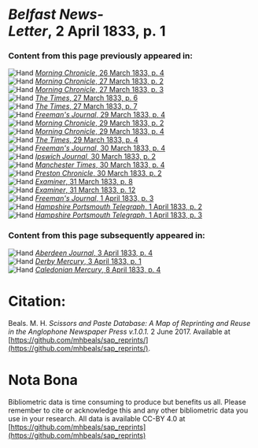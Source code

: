 # *Belfast News-Letter*, 2 April 1833, p. 1  
  
### Content from this page previously appeared in:  
![Hand](http://scissorsandpaste.net/wp-content/uploads/2017/06/smallhandpointer.png) [*Morning Chronicle*, 26 March 1833, p. 4](https://mhbeals.github.io/sap_html/Morning-Chronicle/Morning-Chronicle-26-March-1833-p-4)  
![Hand](http://scissorsandpaste.net/wp-content/uploads/2017/06/smallhandpointer.png) [*Morning Chronicle*, 27 March 1833, p. 2](https://mhbeals.github.io/sap_html/Morning-Chronicle/Morning-Chronicle-27-March-1833-p-2)  
![Hand](http://scissorsandpaste.net/wp-content/uploads/2017/06/smallhandpointer.png) [*Morning Chronicle*, 27 March 1833, p. 3](https://mhbeals.github.io/sap_html/Morning-Chronicle/Morning-Chronicle-27-March-1833-p-3)  
![Hand](http://scissorsandpaste.net/wp-content/uploads/2017/06/smallhandpointer.png) [*The Times*, 27 March 1833, p. 6](https://mhbeals.github.io/sap_html/The-Times/The-Times-27-March-1833-p-6)  
![Hand](http://scissorsandpaste.net/wp-content/uploads/2017/06/smallhandpointer.png) [*The Times*, 27 March 1833, p. 7](https://mhbeals.github.io/sap_html/The-Times/The-Times-27-March-1833-p-7)  
![Hand](http://scissorsandpaste.net/wp-content/uploads/2017/06/smallhandpointer.png) [*Freeman's Journal*, 29 March 1833, p. 4](https://mhbeals.github.io/sap_html/Freeman's-Journal/Freeman's-Journal-29-March-1833-p-4)  
![Hand](http://scissorsandpaste.net/wp-content/uploads/2017/06/smallhandpointer.png) [*Morning Chronicle*, 29 March 1833, p. 2](https://mhbeals.github.io/sap_html/Morning-Chronicle/Morning-Chronicle-29-March-1833-p-2)  
![Hand](http://scissorsandpaste.net/wp-content/uploads/2017/06/smallhandpointer.png) [*Morning Chronicle*, 29 March 1833, p. 4](https://mhbeals.github.io/sap_html/Morning-Chronicle/Morning-Chronicle-29-March-1833-p-4)  
![Hand](http://scissorsandpaste.net/wp-content/uploads/2017/06/smallhandpointer.png) [*The Times*, 29 March 1833, p. 4](https://mhbeals.github.io/sap_html/The-Times/The-Times-29-March-1833-p-4)  
![Hand](http://scissorsandpaste.net/wp-content/uploads/2017/06/smallhandpointer.png) [*Freeman's Journal*, 30 March 1833, p. 4](https://mhbeals.github.io/sap_html/Freeman's-Journal/Freeman's-Journal-30-March-1833-p-4)  
![Hand](http://scissorsandpaste.net/wp-content/uploads/2017/06/smallhandpointer.png) [*Ipswich Journal*, 30 March 1833, p. 2](https://mhbeals.github.io/sap_html/Ipswich-Journal/Ipswich-Journal-30-March-1833-p-2)  
![Hand](http://scissorsandpaste.net/wp-content/uploads/2017/06/smallhandpointer.png) [*Manchester Times*, 30 March 1833, p. 4](https://mhbeals.github.io/sap_html/Manchester-Times/Manchester-Times-30-March-1833-p-4)  
![Hand](http://scissorsandpaste.net/wp-content/uploads/2017/06/smallhandpointer.png) [*Preston Chronicle*, 30 March 1833, p. 2](https://mhbeals.github.io/sap_html/Preston-Chronicle/Preston-Chronicle-30-March-1833-p-2)  
![Hand](http://scissorsandpaste.net/wp-content/uploads/2017/06/smallhandpointer.png) [*Examiner*, 31 March 1833, p. 8](https://mhbeals.github.io/sap_html/Examiner/Examiner-31-March-1833-p-8)  
![Hand](http://scissorsandpaste.net/wp-content/uploads/2017/06/smallhandpointer.png) [*Examiner*, 31 March 1833, p. 12](https://mhbeals.github.io/sap_html/Examiner/Examiner-31-March-1833-p-12)  
![Hand](http://scissorsandpaste.net/wp-content/uploads/2017/06/smallhandpointer.png) [*Freeman's Journal*, 1 April 1833, p. 3](https://mhbeals.github.io/sap_html/Freeman's-Journal/Freeman's-Journal-1-April-1833-p-3)  
![Hand](http://scissorsandpaste.net/wp-content/uploads/2017/06/smallhandpointer.png) [*Hampshire Portsmouth Telegraph*, 1 April 1833, p. 2](https://mhbeals.github.io/sap_html/Hampshire-Portsmouth-Telegraph/Hampshire-Portsmouth-Telegraph-1-April-1833-p-2)  
![Hand](http://scissorsandpaste.net/wp-content/uploads/2017/06/smallhandpointer.png) [*Hampshire Portsmouth Telegraph*, 1 April 1833, p. 3](https://mhbeals.github.io/sap_html/Hampshire-Portsmouth-Telegraph/Hampshire-Portsmouth-Telegraph-1-April-1833-p-3)  
  
### Content from this page subsequently appeared in:  
![Hand](http://scissorsandpaste.net/wp-content/uploads/2017/06/smallhandpointer.png) [*Aberdeen Journal*, 3 April 1833, p. 4](https://mhbeals.github.io/sap_html/Aberdeen-Journal/Aberdeen-Journal-3-April-1833-p-4)  
![Hand](http://scissorsandpaste.net/wp-content/uploads/2017/06/smallhandpointer.png) [*Derby Mercury*, 3 April 1833, p. 1](https://mhbeals.github.io/sap_html/Derby-Mercury/Derby-Mercury-3-April-1833-p-1)  
![Hand](http://scissorsandpaste.net/wp-content/uploads/2017/06/smallhandpointer.png) [*Caledonian Mercury*, 8 April 1833, p. 4](https://mhbeals.github.io/sap_html/Caledonian-Mercury/Caledonian-Mercury-8-April-1833-p-4)  


# Citation: 

Beals. M. H. *Scissors and Paste Database: A Map of Reprinting and Reuse in the Anglophone Newspaper Press v.1.0.1.* 2 June 2017. Available at [https://github.com/mhbeals/sap_reprints/](https://github.com/mhbeals/sap_reprints/). 

# Nota Bona

Bibliometric data is time consuming to produce but benefits us all. Please remember to cite or acknowledge this and any other bibliometric data you use in your research. All data is available CC-BY 4.0 at [https://github.com/mhbeals/sap_reprints](https://github.com/mhbeals/sap_reprints)